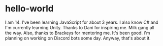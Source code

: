 # hello-world
I am 14. I've been learning JavaScript for about 3 years. I also know C# and I'm currently learning Unity. Thanks to Dani for inspiring me. Milk gang all the way. Also, thanks to Brackeys for mentoring me. It's been good. i'm planning on working on Discord bots some day. Anyway, that's about it.
